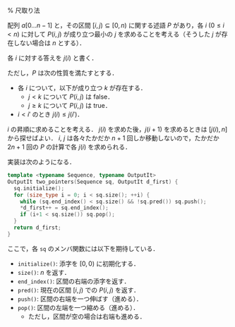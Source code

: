 % 尺取り法

配列 $a[0\ldots n-1]$ と，その区間 $[i, j) \subseteq [0, n)$ に関する述語 $P$ があり，各 $i$ ($0 \le i < n$) に対して $P(i, j)$ が成り立つ最小の $j$ を求めることを考える（そうした $j$ が存在しない場合は $n$ とする）．

各 $i$ に対する答えを $j(i)$ と書く．

ただし，$P$ は次の性質を満たすとする．
- 各 $i$ について，以下が成り立つ $k$ が存在する．
  - $j < k$ について $P(i, j)$ は false．
  - $j \ge k$ について $P(i, j)$ は true．
- $i < i'$ のとき $j(i) \le j(i')$．

$i$ の昇順に求めることを考える．
$j(i)$ を求めた後，$j(i+1)$ を求めるときは $[j(i), n]$ から探せばよい．
$i$, $j$ は各々たかだか $n+1$ 回しか移動しないので，たかだか $2n+1$ 回の $P$ の計算で各 $j(i)$ を求められる．

実装は次のようになる．
```c++
template <typename Sequence, typename OutputIt>
OutputIt two_pointers(Sequence sq, OutputIt d_first) {
  sq.initialize();
  for (size_type i = 0; i < sq.size(); ++i) {
    while (sq.end_index() < sq.size() && !sq.pred()) sq.push();
    *d_first++ = sq.end_index();
    if (i+1 < sq.size()) sq.pop();
  }
  return d_first;
}
```

ここで，各 `sq` のメンバ関数には以下を期待している．
- `initialize()`: 添字を $[0, 0)$ に初期化する．
- `size()`: $n$ を返す．
- `end_index()`: 区間の右端の添字を返す．
- `pred()`: 現在の区間 $[i, j)$ での $P(i, j)$ を返す．
- `push()`: 区間の右端を一つ伸ばす（進める）．
- `pop()`: 区間の左端を一つ縮める（進める）．
  - ただし，区間が空の場合は右端も進める．
